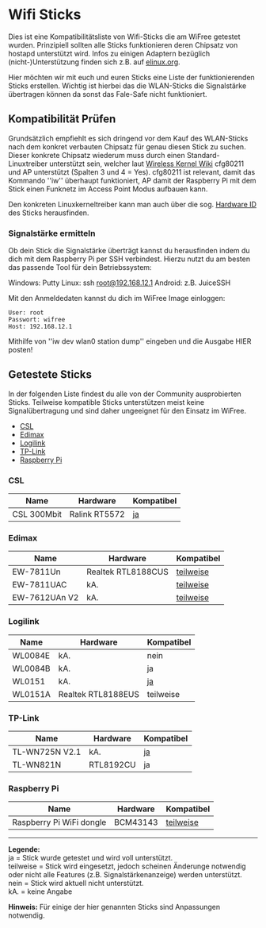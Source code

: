 # Wifi Sticks
Dies ist eine Kompatibilitätsliste von Wifi-Sticks die am WiFree getestet wurden. Prinzipiell sollten alle Sticks funktionieren deren Chipsatz von hostapd unterstützt wird.  Infos zu einigen Adaptern bezüglich (nicht-)Unterstützung finden sich z.B. auf [elinux.org](http://elinux.org/RPi_USB_Wi-Fi_Adapters).

Hier möchten wir mit euch und euren Sticks eine Liste der funktionierenden Sticks erstellen. Wichtig ist hierbei das die WLAN-Sticks die Signalstärke übertragen können da sonst das Fale-Safe nicht funktioniert.

## Kompatibilität Prüfen
Grundsätzlich empfiehlt es sich dringend vor dem Kauf des WLAN-Sticks nach dem konkret verbauten Chipsatz für genau diesen Stick zu suchen. Dieser konkrete Chipsatz wiederum muss durch einen Standard-Linuxtreiber unterstützt sein, welcher laut [Wireless Kernel Wiki](https://wireless.wiki.kernel.org/en/users/drivers) cfg80211 und AP unterstützt (Spalten 3 und 4 = Yes). cfg80211 ist relevant, damit das Kommando ''iw'' überhaupt funktioniert, AP damit der Raspberry Pi mit dem Stick einen Funknetz im Access Point Modus aufbauen kann.

Den konkreten Linuxkerneltreiber kann man auch über die sog. [Hardware ID](https://wikidevi.com/wiki/List_of_Wi-Fi_Device_IDs_in_Linux) des Sticks herausfinden.

### Signalstärke ermitteln
Ob dein Stick die Signalstärke überträgt kannst du herausfinden indem du dich mit dem Raspberry Pi per SSH verbindest. Hierzu nutzt du am besten das passende Tool für dein Betriebssystem:

Windows: Putty
Linux: ssh root@192.168.12.1
Android: z.B. JuiceSSH

Mit den Anmeldedaten kannst du dich im WiFree Image einloggen: 

```
User: root
Passwort: wifree
Host: 192.168.12.1
```

Mithilfe von ''iw dev wlan0 station dump'' eingeben und die Ausgabe HIER posten!

## Getestete Sticks
In der folgenden Liste findest du alle von der Community ausprobierten Sticks. Teilweise kompatible Sticks unterstützen meist keine Signalübertragung und sind daher ungeeignet für den Einsatz im WiFree. 

* [CSL](wifi-kompatibilitaet.md#csl)
* [Edimax](wifi-kompatibilitaet.md#edimax)
* [Logilink](wifi-kompatibilitaet.md#logilink)
* [TP-Link](wifi-kompatibilitaet.md#tp-link)
* [Raspberry Pi](wifi-kompatibilitaet.md#raspberry-pi)

### CSL
| Name        | Hardware      | Kompatibel                                                                        |
| --------    | --------      | --------                                                                          |
| CSL 300Mbit | Ralink RT5572 | [ja](http://open-diy-projects.com/topic/troubleshooting-wifree/page/4/#post-3379) |

### Edimax
| Name          | Hardware           | Kompatibel                                                                               |
| --------      | --------           | --------                                                                                 |
| EW-7811Un     | Realtek RTL8188CUS | [teilweise](http://open-diy-projects.com/topic/troubleshooting-wifree/page/3/#post-3339) |
| EW-7811UAC    | kA.                | [teilweise](http://open-diy-projects.com/topic/troubleshooting-wifree/page/3/#post-3333) |
| EW-7612UAn V2 | kA.                | [teilweise](http://open-diy-projects.com/topic/troubleshooting-wifree/page/3/#post-3365) |

### Logilink
| Name     | Hardware           | Kompatibel                                                                        |
| -------- | --------           | --------                                                                          |
| WL0084E  | kA.                | nein                                                                              |
| WL0084B  | kA.                | ja                                                                                |
| WL0151   | kA.                | [ja](http://open-diy-projects.com/topic/troubleshooting-wifree/page/4/#post-3377) |
| WL0151A  | Realtek RTL8188EUS | teilweise                                                                         |

### TP-Link
| Name           | Hardware  | Kompatibel                                                                        |
| --------       | --------  | --------                                                                          |
| TL-WN725N V2.1 | kA.       | [ja](http://open-diy-projects.com/topic/troubleshooting-wifree/page/3/#post-3354) |
| TL-WN821N      | RTL8192CU | ja                                                                                |

### Raspberry Pi
| Name                     | Hardware | Kompatibel                                                                               |
| --------                 | -------- | --------                                                                                 |
| Raspberry Pi WiFi dongle | BCM43143 | [teilweise](http://open-diy-projects.com/topic/troubleshooting-wifree/page/5/#post-3546) |

-----
**Legende:**  
ja = Stick wurde getestet und wird voll unterstützt.  
teilweise = Stick wird eingesetzt, jedoch scheinen Änderunge notwendig oder nicht alle Features (z.B. Signalstärkenanzeige) werden unterstützt.  
nein = Stick wird aktuell nicht unterstützt.  
kA. = keine Angabe

**Hinweis:** Für einige der hier genannten Sticks sind Anpassungen notwendig.
